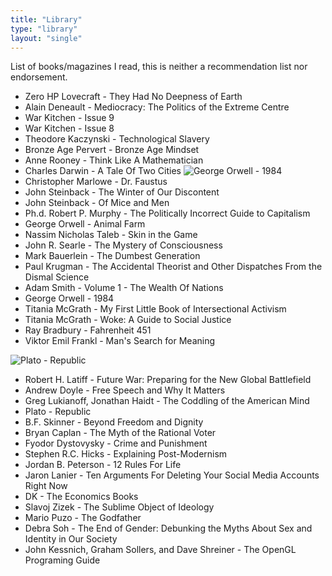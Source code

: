 ```yaml
---
title: "Library"
type: "library"
layout: "single"
---
```


List of books/magazines I read, this is neither a recommendation list nor endorsement.

* Zero HP Lovecraft - They Had No Deepness of Earth
* Alain Deneault - Mediocracy: The Politics of the Extreme Centre
* War Kitchen - Issue 9
* War Kitchen - Issue 8
* Theodore Kaczynski - Technological Slavery
* Bronze Age Pervert - Bronze Age Mindset
* Anne Rooney - Think Like A Mathematician
* Charles Darwin - A Tale Of Two Cities
![George Orwell - 1984](pix/library/1984.jpg "right")
* Christopher Marlowe - Dr. Faustus
* John Steinback - The Winter of Our Discontent
* John Steinback - Of Mice and Men
* Ph.d.  Robert P. Murphy - The Politically Incorrect Guide to Capitalism
* George Orwell - Animal Farm
* Nassim Nicholas Taleb - Skin in the Game
* John R. Searle - The Mystery of Consciousness
* Mark Bauerlein - The Dumbest Generation
* Paul Krugman - The Accidental Theorist and Other Dispatches From the Dismal Science
* Adam Smith - Volume 1 - The Wealth Of Nations
* George Orwell - 1984
* Titania McGrath - My First Little Book of Intersectional Activism
* Titania McGrath - Woke: A Guide to Social Justice
* Ray Bradbury - Fahrenheit 451
* Viktor Emil Frankl - Man's Search for Meaning

![Plato - Republic](pix/library/republic.jpg "left")

* Robert H. Latiff - Future War: Preparing for the New Global Battlefield
* Andrew Doyle - Free Speech and Why It Matters
* Greg Lukianoff, Jonathan Haidt - The Coddling of the American Mind
* Plato - Republic
* B.F. Skinner - Beyond Freedom and Dignity
* Bryan Caplan - The Myth of the Rational Voter
* Fyodor Dystovysky - Crime and Punishment
* Stephen R.C. Hicks - Explaining Post-Modernism
* Jordan B. Peterson - 12 Rules For Life
* Jaron Lanier - Ten Arguments For Deleting Your Social Media Accounts Right Now
* DK - The Economics Books
* Slavoj Zizek - The Sublime Object of Ideology
* Mario Puzo - The Godfather
* Debra Soh - The End of Gender: Debunking the Myths About Sex and Identity in Our Society
* John Kessnich, Graham Sollers, and Dave Shreiner - The OpenGL Programing Guide

